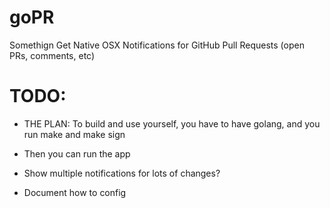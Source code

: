 # goPR


Somethign Get Native OSX Notifications for GitHub Pull Requests (open PRs, comments, etc)

# TODO:

* THE PLAN: To build and use yourself, you have to have golang, and you run make and make sign
* Then you can run the app

* Show multiple notifications for lots of changes?
* Document how to config
